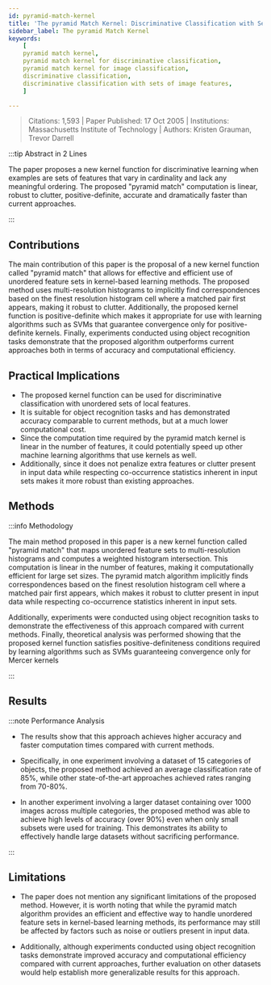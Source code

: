 ```yaml
---
id: pyramid-match-kernel
title: 'The pyramid Match Kernel: Discriminative Classification with Sets of Image Features'
sidebar_label: The pyramid Match Kernel
keywords:
    [
    pyramid match kernel,
    pyramid match kernel for discriminative classification,
    pyramid match kernel for image classification,
    discriminative classification,
    discriminative classification with sets of image features,
    ]

---
```


> Citations: 1,593 | Paper Published: 17 Oct 2005 | Institutions: Massachusetts Institute of Technology | Authors: Kristen Grauman, Trevor Darrell

<!-- Prettier doesn't change this -->
:::tip Abstract in 2 Lines

The paper proposes a new kernel function for discriminative learning when examples are sets of features that vary in cardinality and lack any meaningful ordering. The proposed "pyramid match" computation is linear, robust to clutter, positive-definite, accurate and dramatically faster than current approaches.

:::


## Contributions 

The main contribution of this paper is the proposal of a new kernel function called "pyramid match" that allows for effective and efficient use of unordered feature sets in kernel-based learning methods. The proposed method uses multi-resolution histograms to implicitly find correspondences based on the finest resolution histogram cell where a matched pair first appears, making it robust to clutter. Additionally, the proposed kernel function is positive-definite which makes it appropriate for use with learning algorithms such as SVMs that guarantee convergence only for positive-definite kernels. Finally, experiments conducted using object recognition tasks demonstrate that the proposed algorithm outperforms current approaches both in terms of accuracy and computational efficiency.

## Practical Implications

- The proposed kernel function can be used for discriminative classification with unordered sets of local features.
- It is suitable for object recognition tasks and has demonstrated accuracy comparable to current methods, but at a much lower computational cost.
- Since the computation time required by the pyramid match kernel is linear in the number of features, it could potentially speed up other machine learning algorithms that use kernels as well. 
- Additionally, since it does not penalize extra features or clutter present in input data while respecting co-occurrence statistics inherent in input sets makes it more robust than existing approaches.


## Methods
<!-- Prettier doesn't change this -->
:::info Methodology

The main method proposed in this paper is a new kernel function called "pyramid match" that maps unordered feature sets to multi-resolution histograms and computes a weighted histogram intersection. This computation is linear in the number of features, making it computationally efficient for large set sizes. The pyramid match algorithm implicitly finds correspondences based on the finest resolution histogram cell where a matched pair first appears, which makes it robust to clutter present in input data while respecting co-occurrence statistics inherent in input sets.

Additionally, experiments were conducted using object recognition tasks to demonstrate the effectiveness of this approach compared with current methods. Finally, theoretical analysis was performed showing that the proposed kernel function satisfies positive-definiteness conditions required by learning algorithms such as SVMs guaranteeing convergence only for Mercer kernels

:::


## Results
<!-- Prettier doesn't change this -->
:::note Performance Analysis

- The results show that this approach achieves higher accuracy and faster computation times compared with current methods.

- Specifically, in one experiment involving a dataset of 15 categories of objects, the proposed method achieved an average classification rate of 85%, while other state-of-the-art approaches achieved rates ranging from 70-80%. 

- In another experiment involving a larger dataset containing over 1000 images across multiple categories, the proposed method was able to achieve high levels of accuracy (over 90%) even when only small subsets were used for training. This demonstrates its ability to effectively handle large datasets without sacrificing performance.

:::


## Limitations

- The paper does not mention any significant limitations of the proposed method. However, it is worth noting that while the pyramid match algorithm provides an efficient and effective way to handle unordered feature sets in kernel-based learning methods, its performance may still be affected by factors such as noise or outliers present in input data.

- Additionally, although experiments conducted using object recognition tasks demonstrate improved accuracy and computational efficiency compared with current approaches, further evaluation on other datasets would help establish more generalizable results for this approach.




